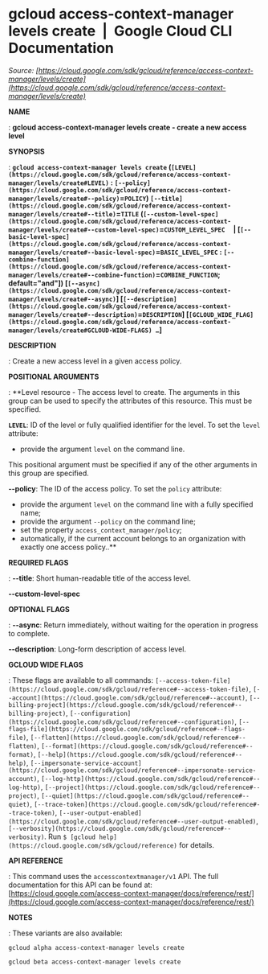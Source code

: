 # gcloud access-context-manager levels create  |  Google Cloud CLI Documentation

*Source: [https://cloud.google.com/sdk/gcloud/reference/access-context-manager/levels/create](https://cloud.google.com/sdk/gcloud/reference/access-context-manager/levels/create)*

**NAME**

: **gcloud access-context-manager levels create - create a new access level**

**SYNOPSIS**

: **`gcloud access-context-manager levels create` (`[LEVEL](https://cloud.google.com/sdk/gcloud/reference/access-context-manager/levels/create#LEVEL)` : `[--policy](https://cloud.google.com/sdk/gcloud/reference/access-context-manager/levels/create#--policy)`=`POLICY`) `[--title](https://cloud.google.com/sdk/gcloud/reference/access-context-manager/levels/create#--title)`=`TITLE` (`[--custom-level-spec](https://cloud.google.com/sdk/gcloud/reference/access-context-manager/levels/create#--custom-level-spec)`=`CUSTOM_LEVEL_SPEC`     | [`[--basic-level-spec](https://cloud.google.com/sdk/gcloud/reference/access-context-manager/levels/create#--basic-level-spec)`=`BASIC_LEVEL_SPEC` : `[--combine-function](https://cloud.google.com/sdk/gcloud/reference/access-context-manager/levels/create#--combine-function)`=`COMBINE_FUNCTION`; default="and"]) [`[--async](https://cloud.google.com/sdk/gcloud/reference/access-context-manager/levels/create#--async)`] [`[--description](https://cloud.google.com/sdk/gcloud/reference/access-context-manager/levels/create#--description)`=`DESCRIPTION`] [`[GCLOUD_WIDE_FLAG](https://cloud.google.com/sdk/gcloud/reference/access-context-manager/levels/create#GCLOUD-WIDE-FLAGS) …`]**

**DESCRIPTION**

: Create a new access level in a given access policy.

**POSITIONAL ARGUMENTS**

: **Level resource - The access level to create. The arguments in this group can be
used to specify the attributes of this resource.
This must be specified.

**`LEVEL`**:
ID of the level or fully qualified identifier for the level.
To set the `level` attribute:

- provide the argument `level` on the command line.

This positional argument must be specified if any of the other arguments in this
group are specified.

**--policy**:
The ID of the access policy.
To set the `policy` attribute:

- provide the argument `level` on the command line with a fully
specified name;
- provide the argument `--policy` on the command line;
- set the property `access_context_manager/policy`;
- automatically, if the current account belongs to an organization with exactly
one access policy..**

**REQUIRED FLAGS**

: **--title**:
Short human-readable title of the access level.

**--custom-level-spec**

**OPTIONAL FLAGS**

: **--async**:
Return immediately, without waiting for the operation in progress to complete.

**--description**:
Long-form description of access level.

**GCLOUD WIDE FLAGS**

: These flags are available to all commands: `[--access-token-file](https://cloud.google.com/sdk/gcloud/reference#--access-token-file)`,
`[--account](https://cloud.google.com/sdk/gcloud/reference#--account)`, `[--billing-project](https://cloud.google.com/sdk/gcloud/reference#--billing-project)`,
`[--configuration](https://cloud.google.com/sdk/gcloud/reference#--configuration)`,
`[--flags-file](https://cloud.google.com/sdk/gcloud/reference#--flags-file)`,
`[--flatten](https://cloud.google.com/sdk/gcloud/reference#--flatten)`, `[--format](https://cloud.google.com/sdk/gcloud/reference#--format)`, `[--help](https://cloud.google.com/sdk/gcloud/reference#--help)`, `[--impersonate-service-account](https://cloud.google.com/sdk/gcloud/reference#--impersonate-service-account)`,
`[--log-http](https://cloud.google.com/sdk/gcloud/reference#--log-http)`,
`[--project](https://cloud.google.com/sdk/gcloud/reference#--project)`, `[--quiet](https://cloud.google.com/sdk/gcloud/reference#--quiet)`, `[--trace-token](https://cloud.google.com/sdk/gcloud/reference#--trace-token)`, `[--user-output-enabled](https://cloud.google.com/sdk/gcloud/reference#--user-output-enabled)`,
`[--verbosity](https://cloud.google.com/sdk/gcloud/reference#--verbosity)`.
Run `$ [gcloud help](https://cloud.google.com/sdk/gcloud/reference)` for details.

**API REFERENCE**

: This command uses the `accesscontextmanager/v1` API. The full
documentation for this API can be found at: [https://cloud.google.com/access-context-manager/docs/reference/rest/](https://cloud.google.com/access-context-manager/docs/reference/rest/)

**NOTES**

: These variants are also available:

```
gcloud alpha access-context-manager levels create
```

```
gcloud beta access-context-manager levels create
```